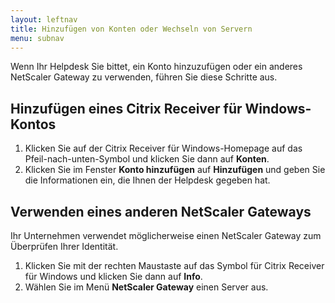 ```yaml
---
layout: leftnav
title: Hinzufügen von Konten oder Wechseln von Servern
menu: subnav
---
```


Wenn Ihr Helpdesk Sie bittet, ein Konto hinzuzufügen oder ein anderes NetScaler Gateway zu verwenden, führen Sie diese Schritte aus.

## Hinzufügen eines Citrix Receiver für Windows-Kontos

1. Klicken Sie auf der Citrix Receiver für Windows-Homepage auf das Pfeil-nach-unten-Symbol und klicken Sie dann auf **Konten**.
2. Klicken Sie im Fenster **Konto hinzufügen** auf **Hinzufügen** und geben Sie die Informationen ein, die Ihnen der Helpdesk gegeben hat.

## Verwenden eines anderen NetScaler Gateways

Ihr Unternehmen verwendet möglicherweise einen NetScaler Gateway zum Überprüfen Ihrer Identität.

1. Klicken Sie mit der rechten Maustaste auf das Symbol für Citrix Receiver für Windows und klicken Sie dann auf **Info**.
2. Wählen Sie im Menü **NetScaler Gateway** einen Server aus.


